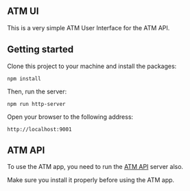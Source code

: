 ## ATM UI

This is a very simple ATM User Interface for the ATM API. 

## Getting started

Clone this project to your machine and install the packages:

    npm install

Then, run the server:

    npm run http-server

Open your browser to the following address:

    http://localhost:9001

## ATM API

To use the ATM app, you need to run the [ATM API](https://github.com/djoca/atm-api) server also. 

Make sure you install it properly before using the ATM app.
